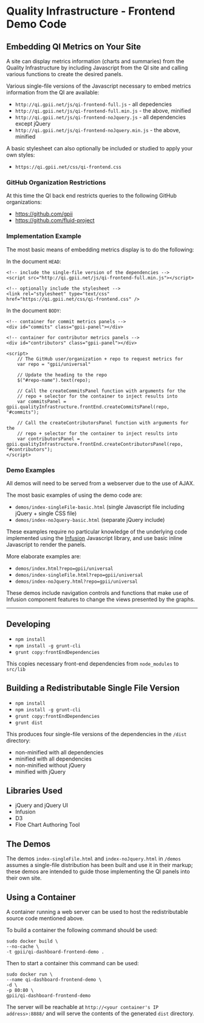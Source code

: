 # Quality Infrastructure - Frontend Demo Code

## Embedding QI Metrics on Your Site

A site can display metrics information (charts and summaries) from the Quality Infrastructure by including Javascript from the QI site and calling various functions to create the desired panels.

Various single-file versions of the Javascript necessary to embed metrics information from the QI are available:

- `http://qi.gpii.net/js/qi-frontend-full.js` - all depedencies
- `http://qi.gpii.net/js/qi-frontend-full.min.js` - the above, minified
- `http://qi.gpii.net/js/qi-frontend-noJquery.js` - all dependencies except jQuery
- `http://qi.gpii.net/js/qi-frontend-noJquery.min.js` - the above, minified

A basic stylesheet can also optionally be included or studied to apply your own styles:

- `https://qi.gpii.net/css/qi-frontend.css`

### GitHub Organization Restrictions

At this time the QI back end restricts queries to the following GitHub organizations:
- https://github.com/gpii
- https://github.com/fluid-project

### Implementation Example

The most basic means of embedding metrics display is to do the following:

In the document `HEAD`:

```
<!-- include the single-file version of the dependencies -->
<script src="http://qi.gpii.net/js/qi-frontend-full.min.js"></script>

<!-- optionally include the stylesheet -->
<link rel="stylesheet" type="text/css" href="https://qi.gpii.net/css/qi-frontend.css" />
```

In the document `BODY`:

```
<!-- container for commit metrics panels -->
<div id="commits" class="gpii-panel"></div>

<!-- container for contributor metrics panels -->
<div id="contributors" class="gpii-panel"></div>

<script>
    // The GitHub user/organization + repo to request metrics for
    var repo = "gpii/universal"

    // Update the heading to the repo
    $("#repo-name").text(repo);

    // Call the createCommitsPanel function with arguments for the
    // repo + selector for the container to inject results into
    var commitsPanel = gpii.qualityInfrastructure.frontEnd.createCommitsPanel(repo, "#commits");

    // Call the createContributorsPanel function with arguments for the
    // repo + selector for the container to inject results into
    var contributorsPanel = gpii.qualityInfrastructure.frontEnd.createContributorsPanel(repo, "#contributors");
</script>
```

### Demo Examples

All demos will need to be served from a webserver due to the use of AJAX.

The most basic examples of using the demo code are:
- `demos/index-singleFile-basic.html` (single Javascript file including jQuery + single CSS file)
- `demos/index-noJquery-basic.html` (separate jQuery include)

These examples require no particular knowledge of the underlying code implemented using the [Infusion](https://github.com/fluid-project/infusion) Javascript library, and use basic inline Javascript to render the panels.

More elaborate examples are:
- `demos/index.html?repo=gpii/universal`
- `demos/index-singleFile.html?repo=gpii/universal`
- `demos/index-noJquery.html?repo=gpii/universal`

These demos include navigation controls and functions that make use of Infusion component features to change the views presented by the graphs.

---

## Developing

- `npm install`
- `npm install -g grunt-cli`
- `grunt copy:frontEndDependencies`

This copies necessary front-end dependencies from `node_modules` to `src/lib`

## Building a Redistributable Single File Version

- `npm install`
- `npm install -g grunt-cli`
- `grunt copy:frontEndDependencies`
- `grunt dist`

This produces four single-file versions of the dependencies in the `/dist` directory:
- non-minified with all dependencies
- minified with all dependencies
- non-minified without jQuery
- minified with jQuery

## Libraries Used
- jQuery and jQuery UI
- Infusion
- D3
- Floe Chart Authoring Tool

## The Demos

The demos `index-singleFile.html` and `index-noJquery.html` in `/demos` assumes a single-file distribution has been built and use it in their markup; these demos are intended to guide those implementing the QI panels into their own site.

## Using a Container

A container running a web server can be used to host the redistributable source code mentioned above.

To build a container the following command should be used:

```
sudo docker build \
--no-cache \
-t gpii/qi-dashboard-frontend-demo .
```

Then to start a container this command can be used:

```
sudo docker run \
--name qi-dashboard-frontend-demo \
-d \
-p 80:80 \
gpii/qi-dashboard-frontend-demo
```

The server will be reachable at ``http://<your container's IP address>:8888/`` and will serve the contents of the generated ``dist`` directory.
